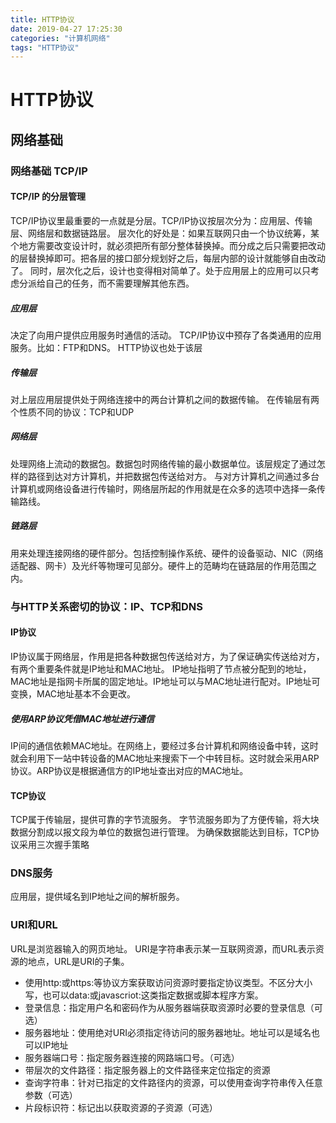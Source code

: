 ```yaml
---
title: HTTP协议
date: 2019-04-27 17:25:30
categories: "计算机网络"
tags: "HTTP协议"
---
```

# HTTP协议

## 网络基础

### 网络基础 TCP/IP

#### TCP/IP 的分层管理

TCP/IP协议里最重要的一点就是分层。TCP/IP协议按层次分为：应用层、传输层、网络层和数据链路层。
层次化的好处是：如果互联网只由一个协议统筹，某个地方需要改变设计时，就必须把所有部分整体替换掉。而分成之后只需要把改动的层替换掉即可。把各层的接口部分规划好之后，每层内部的设计就能够自由改动了。
同时，层次化之后，设计也变得相对简单了。处于应用层上的应用可以只考虑分派给自己的任务，而不需要理解其他东西。

##### 应用层

决定了向用户提供应用服务时通信的活动。
TCP/IP协议中预存了各类通用的应用服务。比如：FTP和DNS。
HTTP协议也处于该层

##### 传输层

对上层应用层提供处于网络连接中的两台计算机之间的数据传输。
在传输层有两个性质不同的协议：TCP和UDP

##### 网络层

处理网络上流动的数据包。数据包时网络传输的最小数据单位。该层规定了通过怎样的路径到达对方计算机，并把数据包传送给对方。
与对方计算机之间通过多台计算机或网络设备进行传输时，网络层所起的作用就是在众多的选项中选择一条传输路线。

##### 链路层

用来处理连接网络的硬件部分。包括控制操作系统、硬件的设备驱动、NIC（网络适配器、网卡）及光纤等物理可见部分。硬件上的范畴均在链路层的作用范围之内。

### 与HTTP关系密切的协议：IP、TCP和DNS

#### IP协议

IP协议属于网络层，作用是把各种数据包传送给对方，为了保证确实传送给对方，有两个重要条件就是IP地址和MAC地址。
IP地址指明了节点被分配到的地址，MAC地址是指网卡所属的固定地址。IP地址可以与MAC地址进行配对。IP地址可变换，MAC地址基本不会更改。

##### 使用ARP协议凭借MAC地址进行通信

IP间的通信依赖MAC地址。在网络上，要经过多台计算机和网络设备中转，这时就会利用下一站中转设备的MAC地址来搜索下一个中转目标。这时就会采用ARP协议。ARP协议是根据通信方的IP地址查出对应的MAC地址。

#### TCP协议

TCP属于传输层，提供可靠的字节流服务。
字节流服务即为了方便传输，将大块数据分割成以报文段为单位的数据包进行管理。
为确保数据能达到目标，TCP协议采用三次握手策略

### DNS服务

应用层，提供域名到IP地址之间的解析服务。

### URI和URL

URL是浏览器输入的网页地址。
URI是字符串表示某一互联网资源，而URL表示资源的地点，URL是URI的子集。

- 使用http:或https:等协议方案获取访问资源时要指定协议类型。不区分大小写，也可以data:或javascriot:这类指定数据或脚本程序方案。
- 登录信息：指定用户名和密码作为从服务器端获取资源时必要的登录信息（可选）
- 服务器地址：使用绝对URI必须指定待访问的服务器地址。地址可以是域名也可以IP地址
- 服务器端口号：指定服务器连接的网路端口号。（可选）
- 带层次的文件路径：指定服务器上的文件路径来定位指定的资源
- 查询字符串：针对已指定的文件路径内的资源，可以使用查询字符串传入任意参数（可选）
- 片段标识符：标记出以获取资源的子资源（可选）
